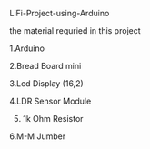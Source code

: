 LiFi-Project-using-Arduino

the material requried in this project

1.Arduino

2.Bread Board mini

3.Lcd Display (16,2)

4.LDR Sensor Module

5. 1k Ohm Resistor
   
6.M-M Jumber
